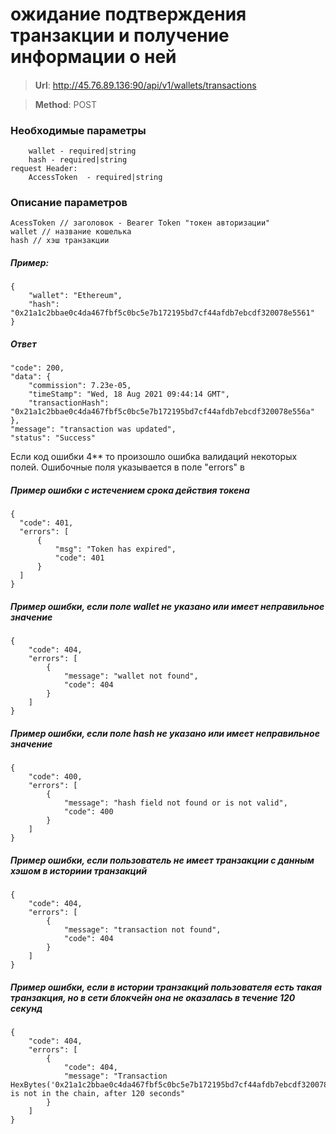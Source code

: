 # ожидание подтверждения транзакции и получение информации о ней

####

> **Url**: http://45.76.89.136:90/api/v1/wallets/transactions

> **Method**: POST



### Необходимые параметры


``` 
    wallet - required|string
    hash - required|string
request Header:
    AccessToken  - required|string
```
### Описание параметров

```
AcessToken // заголовок - Bearer Token "токен авторизации"
wallet // название кошелька
hash // хэш транзакции
```
##### Пример:

```
{
	"wallet": "Ethereum",
    "hash": "0x21a1c2bbae0c4da467fbf5c0bc5e7b172195bd7cf44afdb7ebcdf320078e5561"
}
```


##### Ответ

```
"code": 200,
"data": {
    "commission": 7.23e-05,
    "timeStamp": "Wed, 18 Aug 2021 09:44:14 GMT",
    "transactionHash": "0x21a1c2bbae0c4da467fbf5c0bc5e7b172195bd7cf44afdb7ebcdf320078e556a"
},
"message": "transaction was updated",
"status": "Success"
```


Если код ошибки 4** то произошло ошибка валидаций некоторых полей. Ошибочные поля указывается в поле "errors" в 
#####  Пример ошибки с истечением срока действия токена
```
{
  "code": 401,
  "errors": [
      {
          "msg": "Token has expired",
          "code": 401
      }
  ]
}
```

##### Пример ошибки, если поле wallet не указано или имеет неправильное значение
```
{
    "code": 404,
    "errors": [
        {
            "message": "wallet not found",
            "code": 404
        }
    ]
}
```

##### Пример ошибки, если поле hash не указано или имеет неправильное значение
```
{
    "code": 400,
    "errors": [
        {
            "message": "hash field not found or is not valid",
            "code": 400
        }
    ]
}
```


##### Пример ошибки, если пользователь не имеет транзакции с данным хэшом в историии транзакций
```
{
    "code": 404,
    "errors": [
        {
            "message": "transaction not found",
            "code": 404
        }
    ]
}
```

##### Пример ошибки, если в истории транзакций пользователя есть такая транзакция, но в сети блокчейн она не оказалась в течение 120 секунд
```
{
    "code": 404,
    "errors": [
        {
            "code": 404,
            "message": "Transaction HexBytes('0x21a1c2bbae0c4da467fbf5c0bc5e7b172195bd7cf44afdb7ebcdf320078e5561') is not in the chain, after 120 seconds"
        }
    ]
}
```
